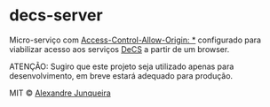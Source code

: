 # decs-server

Micro-serviço com [Access-Control-Allow-Origin: *](https://developer.mozilla.org/pt-BR/docs/Web/HTTP/Headers/Access-Control-Allow-Origin) configurado para viabilizar acesso aos serviços [DeCS](http://wiki.reddes.bvsalud.org/index.php/Servi%C3%A7os_DeCS) a partir de um browser.

ATENÇÃO: Sugiro que este projeto seja utilizado apenas para desenvolvimento, em breve estará adequado para produção.

MIT © [Alexandre Junqueira](https://alexandrejunqueira.com)
